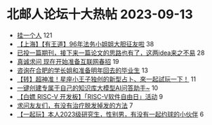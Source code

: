 # 北邮人论坛十大热帖 2023-09-13

- [挂一个人](https://bbs.byr.cn/article/Picture/3349423) 121
- [【上海】【有王道】96年法务小姐姐大胆征友啦](https://bbs.byr.cn/article/Friends/2044980) 38
- [已投一篇期刊，接下来一篇论文的思路也有了，这两idea来之不易](https://bbs.byr.cn/article/Paper/47981) 28
- [真诚求问 现在开始准备互联网春招](https://bbs.byr.cn/article/Job/2195877) 19
- [咨询在合肥的学长姐和准备明年回去的毕业生](https://bbs.byr.cn/article/Anhui/323987) 13
- [【转】超神准！星座小王子独创的新型占卜、來一起試玩一下！](https://bbs.byr.cn/article/Constellations/326533) 11
- [一键创建专属于自己的知识库大模型AI问答助手~](https://bbs.byr.cn/article/Entrepreneurship/30396) 10
- [【白嫖 RISC-V 开发板】「RISC-V软件自由日」活动](https://bbs.byr.cn/article/Embedded_System/17232) 9
- [求问友友们，有没有治疗脱发掉发的方法](https://bbs.byr.cn/article/Beauty/334501) 7
- [【一起玩】本人2023级研究生，性别男，有没有一起约球的小伙伴](https://bbs.byr.cn/article/Billiards/28297) 6


